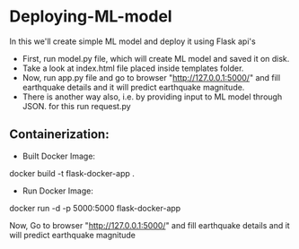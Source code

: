 # Deploying-ML-model
In this we'll create simple ML model and deploy it using Flask api's

* First, run model.py file, which will create ML model and saved it on disk.
* Take a look at index.html file placed inside templates folder.
* Now, run app.py file and go to browser "http://127.0.0.1:5000/" and fill earthquake details and it will predict earthquake magnitude.
* There is another way also, i.e. by providing input to ML model through JSON. for this run request.py

## Containerization:
* Built Docker Image: 

docker build -t flask-docker-app .

* Run Docker Image:

docker run -d -p 5000:5000 flask-docker-app

Now, Go to browser "http://127.0.0.1:5000/" and fill earthquake details and it will predict earthquake magnitude
